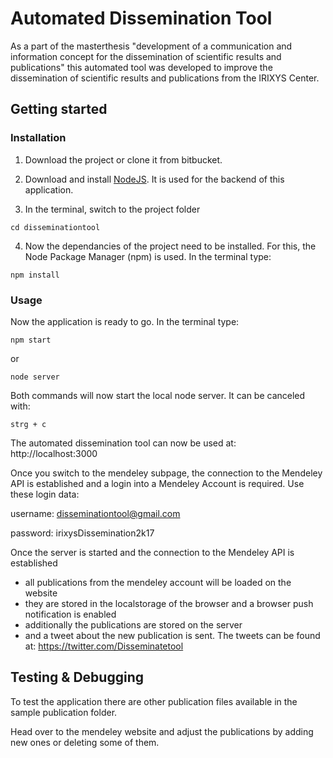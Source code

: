# Automated Dissemination Tool
As a part of the masterthesis "development of a communication and information concept for the dissemination of scientific results and publications" this automated tool was developed to improve the dissemination of scientific results and publications from the IRIXYS Center.

## Getting started

### Installation

1. Download the project or clone it from bitbucket.

2. Download and install [NodeJS](https://nodejs.org/en/download/). It is used for the backend of this application.

3. In the terminal, switch to the project folder
```
cd disseminationtool
```

4. Now the dependancies of the project need to be installed. For this, the Node Package Manager (npm) is used. In the terminal type:
```
npm install
```

### Usage
Now the application is ready to go. In the terminal type:
```
npm start
```
or
```
node server
```

Both commands will now start the local node server. It can be canceled with:
```
strg + c
```

The automated dissemination tool can now be used at: http://localhost:3000

Once you switch to the mendeley subpage, the connection to the Mendeley API is established and a login into a Mendeley Account is required. Use these login data:

username: disseminationtool@gmail.com

password: irixysDissemination2k17

Once the server is started and the connection to the Mendeley API is established
* all publications from the mendeley account will be loaded on the website
* they are stored in the localstorage of the browser and a browser push notification is enabled
* additionally the publications are stored on the server
* and a tweet about the new publication is sent. The tweets can be found at: https://twitter.com/Disseminatetool

## Testing & Debugging
To test the application there are other publication files available in the sample publication folder.

Head over to the mendeley website and adjust the publications by adding new ones or deleting some of them.
